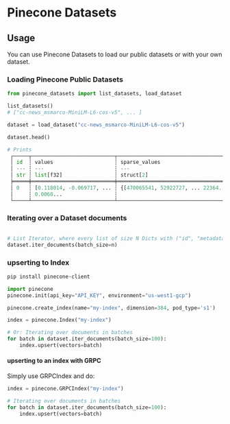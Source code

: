 # Pinecone Datasets

## Usage

You can use Pinecone Datasets to load our public datasets or with your own dataset.

### Loading Pinecone Public Datasets

```python
from pinecone_datasets import list_datasets, load_dataset

list_datasets()
# ["cc-news_msmarco-MiniLM-L6-cos-v5", ... ]

dataset = load_dataset("cc-news_msmarco-MiniLM-L6-cos-v5")

dataset.head()

# Prints
 ┌─────┬───────────────────────────┬─────────────────────────────────────┬───────────────────┬──────┐
 │ id  ┆ values                    ┆ sparse_values                       ┆ metadata          ┆ blob │
 │ --- ┆ ---                       ┆ ---                                 ┆ ---               ┆ ---  │
 │ str ┆ list[f32]                 ┆ struct[2]                           ┆ struct[3]         ┆      │
 ╞═════╪═══════════════════════════╪═════════════════════════════════════╪═══════════════════╪══════╡
 │ 0   ┆ [0.118014, -0.069717, ... ┆ {[470065541, 52922727, ... 22364... ┆ {2017,12,"other"} ┆ .... │
 │     ┆ 0.0060...                 ┆                                     ┆                   ┆      │
 └─────┴───────────────────────────┴─────────────────────────────────────┴───────────────────┴──────┘
```


### Iterating over a Dataset documents

```python

# List Iterator, where every list of size N Dicts with ("id", "metadata", "values", "sparse_values")
dataset.iter_documents(batch_size=n) 
```

### upserting to Index

```bash
pip install pinecone-client
```

```python
import pinecone
pinecone.init(api_key="API_KEY", environment="us-west1-gcp")

pinecone.create_index(name="my-index", dimension=384, pod_type='s1')

index = pinecone.Index("my-index")

# Or: Iterating over documents in batches
for batch in dataset.iter_documents(batch_size=100):
    index.upsert(vectors=batch)
```

#### upserting to an index with GRPC

Simply use GRPCIndex and do:

```python
index = pinecone.GRPCIndex("my-index")

# Iterating over documents in batches
for batch in dataset.iter_documents(batch_size=100):
    index.upsert(vectors=batch)
```
